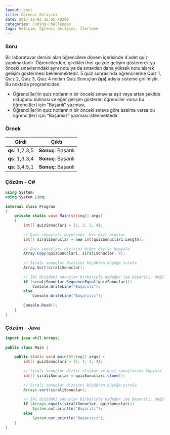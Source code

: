 ```yaml
---
layout: post
title: Öğrenci Gelişimi
date: 2017-12-02 16:05 +0300
categories: Coding-Challenges
tags: Gelişim, Öğrenci Gelişimi, İlerleme
---
```

### Soru
Bir laboratuvar dersini alan öğrencilere dönem içerisinde 4 adet quiz yapılmaktadır. Öğrencilerden, girdikleri her quizde gelişim göstererek ya önceki sınavlarındaki aynı notu ya da sınavdan daha yüksek notu alarak gelişim göstermesi beklenmektedir. 5 quiz sonrasında öğrencilerine Quiz 1, Quiz 2, Quiz 3, Quiz 4 notları Quiz Sonuçları **(qs)** adıyla sisteme girilmiştir. Bu noktada programcıdan;

- Öğrenci(ler)in quiz notlarının bir önceki sınavına eşit veya artan şekilde olduğunu bulması ve eğer gelişim gösteren öğrenciler varsa bu öğrenci(ler) için “Başarılı” yazması,
- Öğrenci(ler)in quiz notlarının bir önceki sınava göre azalma varsa bu öğrenci(ler) için “Başarısız” yazması istenmektedir.

### Örnek

| Girdi           | Çıktı               |
|-----------------|---------------------|
| **qs**: 1,2,3,5 | **Sonuç**: Başarılı |
| **qs**: 1,3,3,4 | **Sonuç**: Başarılı |
| **qs**: 3,4,5,1 | **Sonuç**: Başarılı |

### Çözüm - C#
```csharp
using System;
using System.Linq;
 
internal class Program
{
    private static void Main(string[] args)
    {
        int[] quizSonuclari = {1, 3, 3, 4};
 
        // Quiz sonuçları boyutunda  bir dizi oluştur
        int[] siraliSonuclar = new int[quizSonuclari.Length];
 
        // Quiz sonuçları dizisini diğer diziye kopyala
        Array.Copy(quizSonuclari, siraliSonuclar, 4);
 
        // Sıralı sonuçlar dizisini küçükten büyüğe sırala
        Array.Sort(siraliSonuclar);
 
        // İki dizideki sonuçlar birbiriyle eşdeğer ise Başarılı, değilse Başarısız
        if (siraliSonuclar.SequenceEqual(quizSonuclari))
            Console.WriteLine("Başarılı");
        else
            Console.WriteLine("Başarısız");
 
        Console.Read();
    }
}
```

### Çözüm - Java
```java
import java.util.Arrays;
 
public class Main {
 
    public static void main(String[] args) {
        int[] quizSonuclari = {1, 4, 3, 4};
 
        // Sıralı sonuçlar dizisi oluştur ve Quiz sonuçlarını kopyala
        int[] siraliSonuclar = quizSonuclari.clone();
 
        // Sıralı sonuçlar dizisini küçükten büyüğe sırala
        Arrays.sort(siraliSonuclar);
 
        // İki dizideki sonuçlar birbiriyle eşdeğer ise Başarılı, değilse Başarısız yaz
        if (Arrays.equals(siraliSonuclar, quizSonuclari))
            System.out.println("Başarılı");
        else
            System.out.println("Başarısız");
    }
}
```
